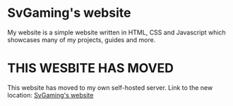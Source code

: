 # SvGaming's website
My website is a simple website written in HTML, CSS and Javascript which showcases many of my projects, guides and more.

# THIS WESBITE HAS MOVED
This website has moved to my own self-hosted server. Link to the new location:
[SvGaming's website](https://svgaming.serveo.net)
